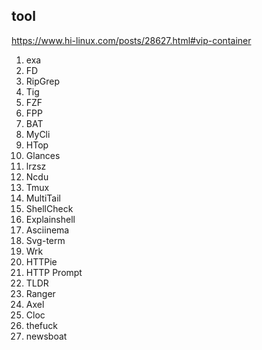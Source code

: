 ## tool

https://www.hi-linux.com/posts/28627.html#vip-container

1. exa
2. FD
3. RipGrep
4. Tig
5. FZF
6. FPP
7. BAT
8. MyCli
9. HTop
10. Glances
11. lrzsz
12. Ncdu
13. Tmux
14. MultiTail
15. ShellCheck
16. Explainshell
17. Asciinema
18. Svg-term
19. Wrk
20. HTTPie
21. HTTP Prompt
22. TLDR
23. Ranger
24. Axel
25. Cloc
26. thefuck
27. newsboat
